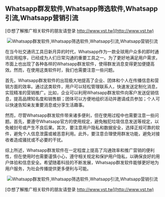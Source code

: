 ## **Whatsapp群发软件,Whatsapp筛选软件,Whatsapp引流,Whatsapp营销引流**

[😍想了解推广相关软件的朋友请登录 http://www.vst.tw](http://www.vst.tw)

 <center><img src="https://vst.tw/MP4/tuiguang/png/0.png" alt="Whatsapp群发软件,Whatsapp筛选软件,Whatsapp引流,Whatsapp营销引流"></center>

在当今社交通讯工具日新月异的时代，Whatsapp作为一款全球用户众多的即时通讯应用程序，已经成为人们日常沟通的重要工具之一。为了更好地满足用户需求，市面上也出现了各种各样的Whatsapp群发软件，使得群发消息变得更加便捷高效。然而，在使用这类软件时，我们也需要注意一些问题。

首先，Whatsapp群发软件的出现极大地提高了企业、团体和个人在传播信息和营销方面的效率。通过这类软件，用户可以轻松管理联系人，快速发送定制化消息，实现精准的营销推广。比如，企业可以利用Whatsapp群发软件向客户发送促销信息，提高品牌知名度和销售额；团体可以方便地组织活动并邀请成员参加；个人可以快速告知亲友重要消息或分享生活趣事。

然而，尽管Whatsapp群发软件带来诸多便利，但在使用过程中也需要注意一些问题。首先，要遵守Whatsapp官方的使用规定，避免触犯垃圾信息发送等规定，以免被封号或产生不良后果。其次，要注意用户隐私和数据安全，选择正规可靠的软件，避免个人信息泄露或被恶意利用。此外，要注意合理使用群发功能，避免对接收者造成骚扰或不必要的干扰。

综上所述，Whatsapp群发软件在一定程度上提高了沟通效率和推广营销的便利性，但在使用时也需要谨慎小心，遵守相关规定和保护用户隐私，以确保良好的用户体验和信息安全。希望随着科技的不断发展，Whatsapp群发软件能够更好地为用户服务，为社会传播提供更多便利与可能。

 <center><img src="https://vst.tw/MP4/tuiguang/png/8.png" alt="Whatsapp群发软件,Whatsapp筛选软件,Whatsapp引流,Whatsapp营销引流"></center>

[😍想了解推广相关软件的朋友请登录 http://www.vst.tw](http://www.vst.tw)



